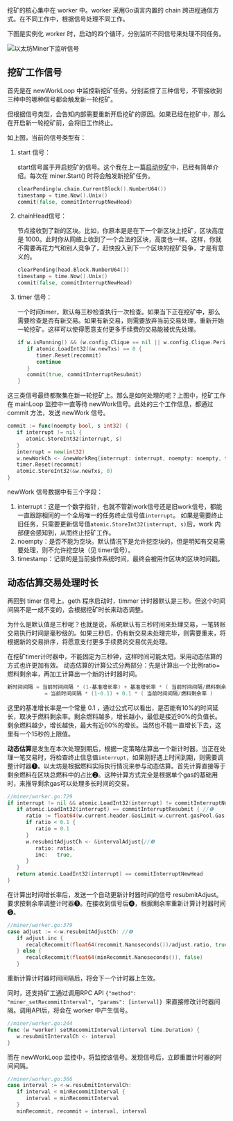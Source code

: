 挖矿的核心集中在 worker 中。worker 采用Go语言内置的 chain 跨进程通信方式。在不同工作中，根据信号处理不同工作。

下图是实例化 worker 时，启动的四个循环，分别监听不同信号来处理不同任务。

![以太坊Miner下监听信号](https://learnblockchain.cn/books/assets/image-20190721235307204.png!de)

## 挖矿工作信号

首先是在 newWorkLoop 中监控新挖矿任务。分别监控了三种信号，不管接收到三种中的哪种信号都会触发新一轮挖矿。

但根据信号类型，会告知内部需要重新开启挖矿的原因。如果已经在挖矿中，那么在开启新一轮挖矿前，会将旧工作终止。

如上图，当前的信号类型有：

1. start 信号：

   start信号属于开启挖矿的信号。这个我在上一篇[启动挖矿](./miner_run_start.md)中，已经有简单介绍。每次在 miner.Start() 时将会触发新挖矿任务。

   ```go
   clearPending(w.chain.CurrentBlock().NumberU64())
   timestamp = time.Now().Unix()
   commit(false, commitInterruptNewHead)
   ```

2. chainHead信号：

   节点接收到了新的区块。比如，你原本是是在下一个新区块上挖矿，区块高度是 1000。此时你从网络上收到了一个合法的区块，高度也一样。这样，你就不需要再花力气和别人竞争了，赶快投入到下一个区块的挖矿竞争，才是有意义的。 

   ```go
   clearPending(head.Block.NumberU64())
   timestamp = time.Now().Unix()
   commit(false, commitInterruptNewHead)
   ```

3. timer 信号：

   一个时间timer，默认每三秒检查执行一次检查。如果当下正在挖矿中，那么需要检查是否有新交易。如果有新交易，则需要放弃当前交易处理，重新开始一轮挖矿。这样可以使得愿意支付更多手续费的交易能被优先处理。

   ```go
   if w.isRunning() && (w.config.Clique == nil || w.config.Clique.Period > 0) { 
      if atomic.LoadInt32(&w.newTxs) == 0 {
         timer.Reset(recommit)
         continue
      }
      commit(true, commitInterruptResubmit)
   }
   ```

这三类信号最终都聚集在新一轮挖矿上。那么是如何处理的呢？上图中，挖矿工作在 mainLoop 监控中一直等待 newWork信号。此处的三个工作信息，都通过 commit 方法，发送 newWork 信号。

```go
commit := func(noempty bool, s int32) {
   if interrupt != nil {
      atomic.StoreInt32(interrupt, s)
   }
   interrupt = new(int32)
   w.newWorkCh <- &newWorkReq{interrupt: interrupt, noempty: noempty, timestamp: timestamp}
   timer.Reset(recommit)
   atomic.StoreInt32(&w.newTxs, 0)
}
```

newWork 信号数据中有三个字段：

1. interrupt：这是一个数字指针，也就不管新work信号还是旧work信号，都能一直跟踪相同的一个全局唯一的任务终止信号值`interrupt`。 如果是需要终止旧任务，只需要更新信号值`atomic.StoreInt32(interrupt, s)`后，work 内部便会感知到，从而终止挖矿工作。
2. noempty：是否不能为空块。默认情况下是允许挖空块的，但是明知有交易需要处理，则不允许挖空块（见 timer信号）。
3. timestamp：记录的是当前操作系统时间，最终会被用作区块的区块时间戳。


## 动态估算交易处理时长

再回到 timer 信号上。geth 程序启动时，timmer 计时器默认是三秒。但这个时间间隔不是一成不变的，会根据挖矿时长来动态调整。

为什么是默认值是三秒呢？也就是说，系统默认有三秒时间来处理交易，一笔转账交易执行时间是毫秒级的。如果三秒后，仍有新交易未处理完毕，则需要重来，将根据新的交易排序，将愿意支付更多手续费的交易优先处理。 

在挖矿timer计时器中，不能固定为三秒钟，这样时间可能太短。采用动态估算的方式也许更加有效。 动态估算的计算公式分两部分：先是计算出一个比例ratio=燃料剩余率，再加工计算出一个新的计时器时间。

```go
新时间间隔 = 当前时间间隔 * (1-基准增长率) + 基准增长率 * ( 当前时间间隔/燃料剩余率 )
	        = 当前时间间隔 * (1-0.1) + 0.1 * ( 当前时间间隔/燃料剩余率 )
```

这里的基准增长率是一个常量 0.1 ，通过公式可以看出，是否能有10%的时间延长，取决于燃料剩余率。剩余燃料越多，增长越小，最低是接近90%的负值长。剩余燃料越少，增长越快，最大有近60%的增长。当然也不能一直增长下去，这里有一个15秒的上限值。

**动态估算**是发生在本次处理到期后，根据一定策略估算出一个新计时器。当正在处理一笔交易时，将检查终止信息值`interrupt`，如果刚好遇上时间到期，则需要调整计时器❶。以太坊是根据燃料实际执行情况来参与动态估算。首先计算直接等于剩余燃料在区块总燃料中的占比❷。这种计算方式完全是根据单个gas的基础用时，来推导剩余gas可以处理多长时间的交易。

```go
//miner/worker.go:729
if interrupt != nil && atomic.LoadInt32(interrupt) != commitInterruptNone {
   if atomic.LoadInt32(interrupt) == commitInterruptResubmit { //❶
      ratio := float64(w.current.header.GasLimit-w.current.gasPool.Gas())/ float64(w.current.header.GasLimit)  //❷
      if ratio < 0.1 {
         ratio = 0.1
      }
      w.resubmitAdjustCh <- &intervalAdjust{//❸
         ratio: ratio,
         inc:   true,
      }
   }
   return atomic.LoadInt32(interrupt) == commitInterruptNewHead
}
```

在计算出时间增长率后，发送一个自动更新计时器时间的信号 resubmitAdjust。要求按剩余率调整计时器❸。在接收到信号后❹，根据剩余率重新计算计时器时间❺。

```go
//miner/worker.go:379
case adjust := <-w.resubmitAdjustCh: //❹ 
   if adjust.inc { 
      recalcRecommit(float64(recommit.Nanoseconds())/adjust.ratio, true)//❺ 
   } else { 
      recalcRecommit(float64(minRecommit.Nanoseconds()), false) 
   }
```

重新计算计时器时间间隔后，将会下一个计时器上生效。

同时，还支持矿工通过调用RPC API `{"method": "miner_setRecommitInterval", "params": [interval]} `来直接修改计时器间隔。调用API后，将会在 worker 中产生信号。

```go
//miner/worker.go:244
func (w *worker) setRecommitInterval(interval time.Duration) {
   w.resubmitIntervalCh <- interval
}
```

而在 newWorkLoop 监控中，将监控该信号。发现信号后，立即重置计时器的时间间隔。

```go
//miner/worker.go:366
case interval := <-w.resubmitIntervalCh: 
   if interval < minRecommitInterval { 
      interval = minRecommitInterval
   } 
   minRecommit, recommit = interval, interval
```